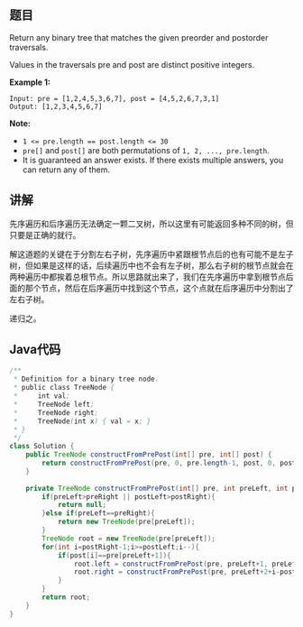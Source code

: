 ## 题目

Return any binary tree that matches the given preorder and postorder traversals.

Values in the traversals pre and post are distinct positive integers.

 

**Example 1:**
```
Input: pre = [1,2,4,5,3,6,7], post = [4,5,2,6,7,3,1]
Output: [1,2,3,4,5,6,7]
```

**Note:**

- `1 <= pre.length == post.length <= 30`
- `pre[]` and `post[]` are both permutations of `1, 2, ..., pre.length`.
- It is guaranteed an answer exists. If there exists multiple answers, you can return any of them.

## 讲解

先序遍历和后序遍历无法确定一颗二叉树，所以这里有可能返回多种不同的树，但只要是正确的就行。

解这道题的关键在于分割左右子树，先序遍历中紧跟根节点后的也有可能不是左子树，但如果是这样的话，后续遍历中也不会有左子树，那么右子树的根节点就会在两种遍历中都挨着总根节点。所以思路就出来了，我们在先序遍历中拿到根节点后面的那个节点，然后在后序遍历中找到这个节点，这个点就在后序遍历中分割出了左右子树。

递归之。

## Java代码

```java
/**
 * Definition for a binary tree node.
 * public class TreeNode {
 *     int val;
 *     TreeNode left;
 *     TreeNode right;
 *     TreeNode(int x) { val = x; }
 * }
 */
class Solution {
    public TreeNode constructFromPrePost(int[] pre, int[] post) {
        return constructFromPrePost(pre, 0, pre.length-1, post, 0, post.length-1);
    }
    
    private TreeNode constructFromPrePost(int[] pre, int preLeft, int preRight, int[] post, int postLeft, int postRight){
        if(preLeft>preRight || postLeft>postRight){
            return null;
        }else if(preLeft==preRight){
            return new TreeNode(pre[preLeft]);
        }
        TreeNode root = new TreeNode(pre[preLeft]);
        for(int i=postRight-1;i>=postLeft;i--){
            if(post[i]==pre[preLeft+1]){
                root.left = constructFromPrePost(pre, preLeft+1, preLeft+1+i-postLeft, post, postLeft, i);
                root.right = constructFromPrePost(pre, preLeft+2+i-postLeft, preRight, post, i+1, postRight-1);
            }
        }
        return root;
    }
}
```
